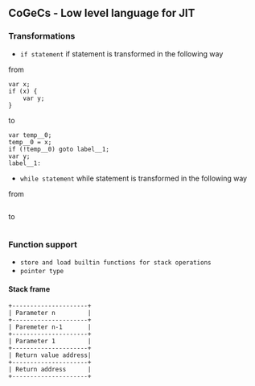 ## CoGeCs - Low level language for JIT

### Transformations

* `if statement`
if statement is transformed in the following way

from 
~~~~~~~~~~~~~~~~~~~~~~~~none
var x;
if (x) {
	var y;
}
~~~~~~~~~~~~~~~~~~~~~~~~
to 
~~~~~~~~~~~~~~~~~~~~~~~~none
var temp__0;
temp__0 = x;
if (!temp__0) goto label__1;
var y;
label__1:
~~~~~~~~~~~~~~~~~~~~~~~~

* `while statement`
while statement is transformed in the following way

from 
~~~~~~~~~~~~~~~~~~~~~~~~none
~~~~~~~~~~~~~~~~~~~~~~~~
to 
~~~~~~~~~~~~~~~~~~~~~~~~none
~~~~~~~~~~~~~~~~~~~~~~~~

### Function support 

* `store and load builtin functions for stack operations`
* `pointer type`

#### Stack frame
~~~~~~~~~~~~~~~~~~~~~~~~none
+---------------------+
| Parameter n         |
+---------------------+
| Paremeter n-1       |
+---------------------+
| Parameter 1         |
+---------------------+
| Return value address|
+---------------------+
| Return address      |
+---------------------+
~~~~~~~~~~~~~~~~~~~~~~~~